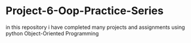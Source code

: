 # Project-6-Oop-Practice-Series
in this repository i have completed many projects and assignments using python Object-Oriented Programming
